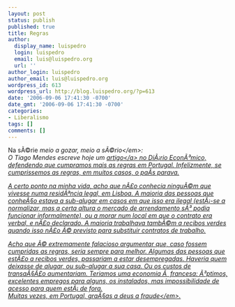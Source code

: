 ```yaml
---
layout: post
status: publish
published: true
title: Regras
author:
  display_name: luispedro
  login: luispedro
  email: luis@luispedro.org
  url: ''
author_login: luispedro
author_email: luis@luispedro.org
wordpress_id: 613
wordpress_url: http://blog.luispedro.org/?p=613
date: '2006-09-06 17:41:30 -0700'
date_gmt: '2006-09-06 17:41:30 -0700'
categories:
- Liberalismo
tags: []
comments: []
---
```

<p>Na s&Atilde;&copy;rie <em>meio a gozar, meio a s&Atilde;&copy;rio<&#47;em>:<br />
O Tiago Mendes escreve hoje um <a href="http:&#47;&#47;diarioeconomico.sapo.pt&#47;edicion&#47;diarioeconomico&#47;opinion&#47;columnistas&#47;pt&#47;desarrollo&#47;685656.html">artigo<&#47;a> no Di&Atilde;&iexcl;rio Econ&Atilde;&sup3;mico, defendendo que cumpramos mais as regras em Portugal. Infelizmente, se cumprissemos as regras, em muitos casos, o pa&Atilde;&shy;s parava.</p>
<p>A certo ponto na minha vida, acho que n&Atilde;&pound;o conhecia ningu&Atilde;&copy;m que vivesse numa resid&Atilde;&ordf;ncia legal, em Lisboa. A maioria das pessoas que conhe&Atilde;&sect;o estava a sub-alugar em casos em que isso era ilegal (est&Atilde;&iexcl;-se a normalizar, mas a certa altura o mercado de arrendamento s&Atilde;&sup3; podia funcionar informalmente), ou a morar num local em que o contrato era verbal, e n&Atilde;&pound;o declarado. A maioria trabalhava tamb&Atilde;&copy;m a recibos verdes quando isso n&Atilde;&pound;o &Atilde;&copy; previsto para substituir contratos de trabalho.</p>
<p>Acho que &Atilde;&copy; extremamente falacioso argumentar que, caso fossem cumpridas as regras, seria sempre para melhor. Algumas das pessoas que est&Atilde;&pound;o a recibos verdes, passariam a estar desempregadas. Haveria quem deixasse de alugar, ou sub-alugar a sua casa. Ou os custos de transa&Atilde;&sect;&Atilde;&pound;o aumentariam. Teriamos uma economia &Atilde;&nbsp; francesa: &Atilde;&sup3;ptimos, excelentes empregos para alguns, os instalados, mas impossibilidade de acesso para quem est&Atilde;&iexcl; de fora.<br />
Muitas vezes, em Portugal, <em>gra&Atilde;&sect;as a deus a fraude<&#47;em>.</p>
